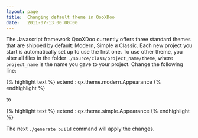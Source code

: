 ```yaml
---
layout: page
title:  Changing default theme in QooXDoo
date:   2011-07-13 00:00:00
---
```


The Javascript framework QooXDoo currently offers three standard themes that are shipped by default: Modern, Simple и Classic.
Each new project you start is automatically set up to use the first one. To use other theme, you alter all files in the folder
`./source/class/project_name/theme`, where `project_name` is the name you gave to your project. Change the following line:

{% highlight text %}
extend : qx.theme.modern.Appearance
{% endhighlight %}

to

{% highlight text %}
extend : qx.theme.simple.Appearance
{% endhighlight %}

The next `./generate build` command will apply the changes.